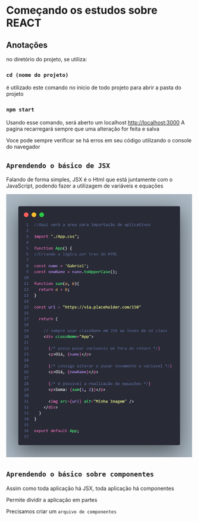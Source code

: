# Começando os estudos sobre REACT


## Anotações
no diretório do projeto, se utiliza:

### `cd (nome do projeto)`
é utilizado este comando no inicio de todo projeto para abrir a pasta do projeto

### `npm start`

Usando esse comando, será aberto um localhost [http://localhost:3000](http://localhost:3000) 
A pagina recarregará sempre que uma alteração for feita e salva

Voce pode sempre verificar se há erros em seu código utilizando o console do navegador


## `Aprendendo o básico de JSX`

Falando de forma simples, JSX é o Html que está juntamente com o JavaScript, podendo fazer a utilizagem de variáveis e equações


<img width="500px" src="./src/assets/toReadMe/JXS em html - react.png">


## `Aprendendo o básico sobre componentes`

Assim como toda aplicação há JSX, toda aplicação há componentes

Permite dividir a aplicação em partes

Precisamos criar um `arquivo de componentes`




